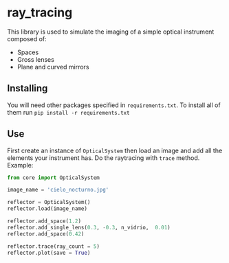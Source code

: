 # ray_tracing

This library is used to simulate the imaging of a simple optical instrument composed of:
- Spaces
- Gross lenses
- Plane and curved mirrors

## Installing

You will need other packages specified in `requirements.txt`. To install all of them run `pip install -r requirements.txt`

## Use

First create an instance of `OpticalSystem` then load an image and add all the elements your instrument has. Do the raytracing with `trace` method. Example:  

```python
from core import OpticalSystem

image_name = 'cielo_nocturno.jpg'

reflector = OpticalSystem()
reflector.load(image_name)

reflector.add_space(1.2)
reflector.add_single_lens(0.3, -0.3, n_vidrio,  0.01)
reflector.add_space(0.42)

reflector.trace(ray_count = 5)
reflector.plot(save = True) 
```
